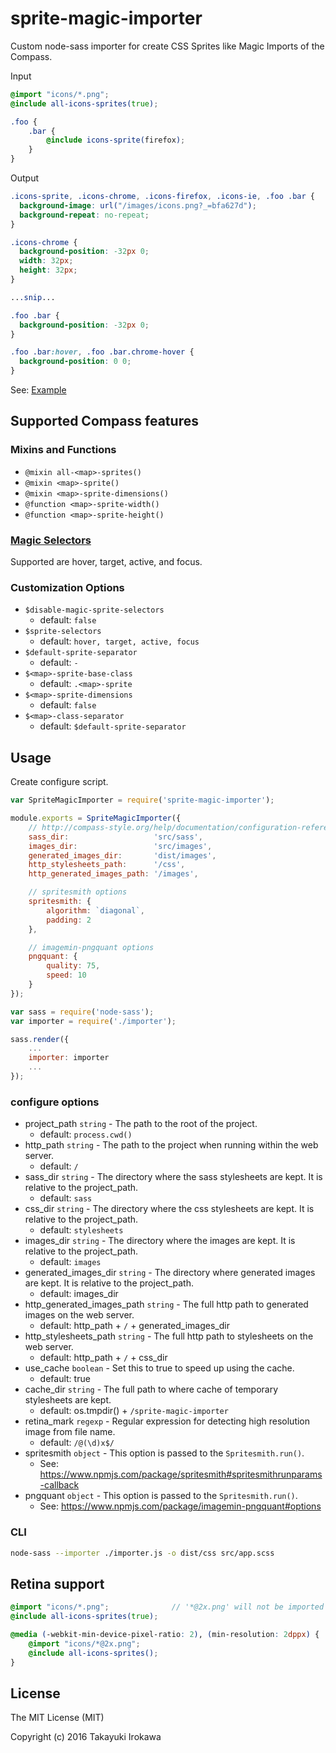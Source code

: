 # sprite-magic-importer
Custom node-sass importer for create CSS Sprites like Magic Imports of the Compass.

Input

```scss
@import "icons/*.png";
@include all-icons-sprites(true);

.foo {
    .bar {
        @include icons-sprite(firefox);
    }
}
```

Output

```css
.icons-sprite, .icons-chrome, .icons-firefox, .icons-ie, .foo .bar {
  background-image: url("/images/icons.png?_=bfa627d");
  background-repeat: no-repeat;
}

.icons-chrome {
  background-position: -32px 0;
  width: 32px;
  height: 32px;
}

...snip...

.foo .bar {
  background-position: -32px 0;
}

.foo .bar:hover, .foo .bar.chrome-hover {
  background-position: 0 0;
}

```

See: [Example](https://github.com/irok/sprite-magic-importer/tree/master/example)

## Supported Compass features

### Mixins and Functions
* `@mixin all-<map>-sprites()`
* `@mixin <map>-sprite()`
* `@mixin <map>-sprite-dimensions()`
* `@function <map>-sprite-width()`
* `@function <map>-sprite-height()`

### [Magic Selectors](http://compass-style.org/help/tutorials/spriting/magic-selectors/)
Supported are hover, target, active, and focus.

### Customization Options
* `$disable-magic-sprite-selectors`
    * default: `false`
* `$sprite-selectors`
    * default: `hover, target, active, focus`
* `$default-sprite-separator`
    * default: `-`
* `$<map>-sprite-base-class`
    * default: `.<map>-sprite`
* `$<map>-sprite-dimensions`
    * default: `false`
* `$<map>-class-separator`
    * default: `$default-sprite-separator`

## Usage
Create configure script.

```js:importer.js
var SpriteMagicImporter = require('sprite-magic-importer');

module.exports = SpriteMagicImporter({
    // http://compass-style.org/help/documentation/configuration-reference/
    sass_dir:                   'src/sass',
    images_dir:                 'src/images',
    generated_images_dir:       'dist/images',
    http_stylesheets_path:      '/css',
    http_generated_images_path: '/images',

    // spritesmith options
    spritesmith: {
        algorithm: `diagonal`,
        padding: 2
    },

    // imagemin-pngquant options
    pngquant: {
        quality: 75,
        speed: 10
    }
});
```

```js:build.js
var sass = require('node-sass');
var importer = require('./importer');

sass.render({
    ...
    importer: importer
    ...
});
```

### configure options
* project_path `string` - The path to the root of the project.
    * default: `process.cwd()`
* http_path `string` - The path to the project when running within the web server.
    * default: `/`
* sass_dir `string` - The directory where the sass stylesheets are kept. It is relative to the project_path.
    * default: `sass`
* css_dir `string` - The directory where the css stylesheets are kept. It is relative to the project_path.
    * default: `stylesheets`
* images_dir `string` - The directory where the images are kept. It is relative to the project_path.
    * default: `images`
* generated_images_dir `string` - The directory where generated images are kept. It is relative to the project_path.
    * default: images_dir
* http_generated_images_path `string` - The full http path to generated images on the web server.
    * default: http_path + `/` + generated_images_dir
* http_stylesheets_path `string` - The full http path to stylesheets on the web server.
    * default: http_path + `/` + css_dir
* use_cache `boolean` - Set this to true to speed up using the cache.
    * default: true
* cache_dir `string` - The full path to where cache of temporary stylesheets are kept.
    * default: os.tmpdir() + `/sprite-magic-importer`
* retina_mark `regexp` - Regular expression for detecting high resolution image from file name.
    * default: `/@(\d)x$/`
* spritesmith `object` - This option is passed to the `Spritesmith.run()`.
    * See: https://www.npmjs.com/package/spritesmith#spritesmithrunparams-callback
* pngquant `object` - This option is passed to the `Spritesmith.run()`.
    * See: https://www.npmjs.com/package/imagemin-pngquant#options

### CLI
```bash
node-sass --importer ./importer.js -o dist/css src/app.scss
```

## Retina support

```scss
@import "icons/*.png";              // '*@2x.png' will not be imported
@include all-icons-sprites(true);

@media (-webkit-min-device-pixel-ratio: 2), (min-resolution: 2dppx) {
    @import "icons/*@2x.png";
    @include all-icons-sprites();
}
```

## License

The MIT License (MIT)

Copyright (c) 2016 Takayuki Irokawa
